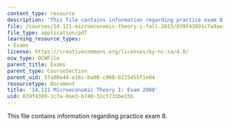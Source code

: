 ```yaml
---
content_type: resource
description: 'This file contains information regarding practice exam 8. '
file: /courses/14-121-microeconomic-theory-i-fall-2015/039f43891c7a9ae3b74032cf733be15b_MIT14_121F15_pexamf08.pdf
file_type: application/pdf
learning_resource_types:
- Exams
license: https://creativecommons.org/licenses/by-nc-sa/4.0/
ocw_type: OCWFile
parent_title: Exams
parent_type: CourseSection
parent_uid: 57a00e44-e16c-ba00-c908-b225455f1e04
resourcetype: Document
title: '14.121 Microeconomic Theory I: Exam 2008'
uid: 039f4389-1c7a-9ae3-b740-32cf733be15b
---
```

This file contains information regarding practice exam 8. 